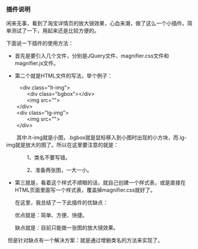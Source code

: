 ### 插件说明

闲来无事，看到了淘宝详情页的放大镜效果，心血来潮，做了这么一个小插件。简单测试了一下，用起来还是比较方便的。

下面说一下插件的使用方法：

* 首先是要引入几个文件，分别是JQuery文件、magnifier.css文件和magnifier.js文件。

* 第二个就是HTML文件的写法，举个例子：

   &emsp;&emsp;&lt;div class="lt-img"&gt;  
   &emsp;&emsp;&emsp;&emsp;&lt;div class="bgbox"&gt;&lt;/div&gt;  
   &emsp;&emsp;&emsp;&emsp;&lt;img src=""&gt;  
   &emsp;&emsp;&lt;/div&gt;  
   &emsp;&emsp;&lt;div class="lg-img"&gt;  
   &emsp;&emsp;&emsp;&emsp;&lt;img src=""&gt;  
   &emsp;&emsp;&lt;/div&gt;

  &emsp;&emsp;其中.lt-img就是小图，.bgbox就是鼠标移入到小图时出现的小方块，而.lg-img就是放大的图了。所以在这里要注意的就是：

  &emsp;&emsp;&emsp;&emsp;1、类名不要写错。

  &emsp;&emsp;&emsp;&emsp;2、准备两张图，一大一小。

* 第三就是，看着这个样式不顺眼的话，就自己创建一个样式表，或是直接在HTML页面里面写一个样式表，覆盖掉magnifier.css就好了。


  在这里，我总结了一下此插件的优缺点：

  优点就是：简单、方便、快捷。

  缺点就是：目前只能做一张图的放大镜效果。

  但是针对缺点有一个解决方案：就是通过增删类名的方法来实现了。
